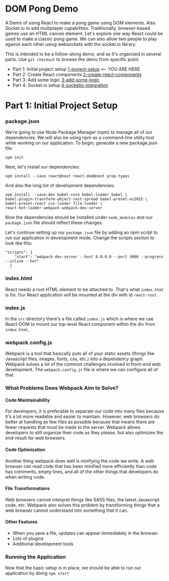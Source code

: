 # DOM Pong Demo

A Demo of using React to make a pong game using DOM elements. Also Socket.io to add multiplayer capabilities. Traditionally, browser-based games use an HTML canvas element. Let's explore one way React could be used to make a classic pong game. We can also allow two people to play against each other using websockets with the socket.io library.

This is intended to be a follow-along demo, and so it's organized in several parts. Use `git checkout` to browse the demo from specific point.

- Part 1: Initial project setup [1-project-setup](https://github.com/denvaar/dom-pong-demo/tree/1-project-setup)  <-- YOU ARE HERE
- Part 2: Create React components [2-create-react-components](https://github.com/denvaar/dom-pong-demo/tree/2-create-react-components)
- Part 3: Add some logic [3-add-some-logic](https://github.com/denvaar/dom-pong-demo/tree/3-add-some-logic)
- Part 4: Socket.io setup [4-socketio-integration](https://github.com/denvaar/dom-pong-demo/tree/4-socketio-integration)

# Part 1: Initial Project Setup

### package.json
We're going to use Node Package Manager (npm) to manage all of our dependencies. We will also be using npm as a command-line utility tool while working on our application. To begin, generate a new package.json file:

```
npm init
```
Next, let's install our dependencies:
```
npm install --save react@next react-dom@next prop-types
```
And also the long list of development dependencies:
```
npm install --save-dev babel-core babel-loader babel \
babel-plugin-transform-object-rest-spread babel-preset-es2015 \
babel-preset-react css-loader file-loader \
react-hot-loader webpack webpack-dev-server
```
Now the dependencies should be installed under `node_modules` and
our `package.json` file should reflect these changes.

Let's continue setting up our `package.json` file by adding an npm script
to run our application in development mode. Change the scripts section to look like this:
```
"scripts": {
    "start": "webpack-dev-server --host 0.0.0.0 --port 3000 --progress --inline --hot"
  }
```

### index.html
React needs a root HTML element to be attached to. That's what `index.html`
is for. Our React application will be mounted at the div with id `react-root`.

### index.js
In the `src` directory there's a file called `index.js` which is where we use React-DOM to mount our top-level React component within the div from `index.html`.

### webpack.config.js
Webpack is a tool that basically puts all of your static assets (things like Javascript files, images, fonts, css, etc.) into a dependency graph. Webpack solves a lot of the common challenges involved in front-end web development. The `webpack.config.js` file is where we can configure all of that.

### What Problems Does Webpack Aim to Solve?

#### Code Maintainability

For developers, it is preferable to separate our code into many files because it's a lot more readable and easier to maintain. However, web browsers do better at handling as few files as possible because that means there are fewer requests that must be made to the server. Webpack allows developers to still organize their code as they please, but also optimizes the end-result for web browsers.

#### Code Optimization

Another thing webpack does well is minifying the code we write. A web browser can read code that has been minified more efficiently than code has comments, empty lines, and all of the other things that developers do when writing code.

#### File Transformations

Web browsers cannot interpret things like SASS files, the latest Javascript code, etc. Webpack also solves this problem by transforming things that a web browser cannot understand into something that it can.

#### Other Features

- When you save a file, updates can appear immediately in the browser.
- Lots of plugins
- Additional development tools

### Running the Application

Now that the basic setup is in place, we should be able to run our application by doing ```npm start```
